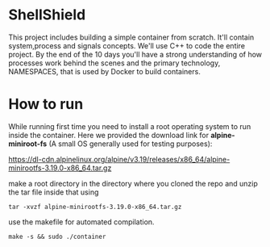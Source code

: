 # ShellShield

This project includes building a simple container from scratch.
It'll contain system,process and signals concepts. We'll use C++
to code the entire project. By the end of the 10 days you'll have
a strong understanding of how processes work behind the scenes and
the primary technology, NAMESPACES, that is used by Docker to
build containers.

# How to run

While running first time you need to install a root operating system to run inside the container.
Here we provided the download link for **alpine-miniroot-fs** (A small OS generally used for testing purposes):

https://dl-cdn.alpinelinux.org/alpine/v3.19/releases/x86_64/alpine-minirootfs-3.19.0-x86_64.tar.gz

make a root directory in the directory where you cloned the repo and unzip the tar file inside that using

    tar -xvzf alpine-minirootfs-3.19.0-x86_64.tar.gz

use the makefile for automated compilation.

    make -s && sudo ./container
